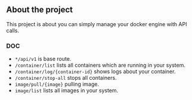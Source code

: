## About the project

This project is about you can simply manage your docker engine with API calls.

### DOC

* `*/api/v1` is base route.
*  `/container/list` lists all containers which are running in your system.
*  `/container/log/{container-id}` shows logs about your container.
*  `/container/stop-all` stops all containers.
*  `image/pull/{image}` pulling image.
*  `image/list` lists all images in your system.

